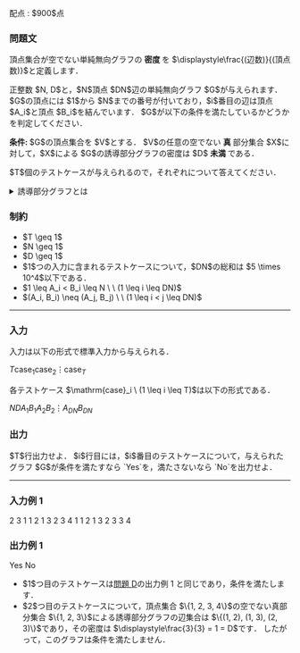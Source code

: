 
<div>

<span>

<span>

<p>
配点 : $900$点
</p>

<div>

<section>

### **問題文**

<p>
頂点集合が空でない単純無向グラフの
<b>
密度
</b>
を $\displaystyle\frac{(辺数)}{(頂点数)}$と定義します．
</p>

<p>
正整数 $N, D$と，$N$頂点 $DN$辺の単純無向グラフ $G$が与えられます．
$G$の頂点には $1$から $N$までの番号が付いており，$i$番目の辺は頂点 $A_i$と頂点 $B_i$を結んでいます．
$G$が以下の条件を満たしているかどうかを判定してください．
</p>

<p>

<b>
条件:
</b>
$G$の頂点集合を $V$とする．
$V$の任意の空でない
<b>
真
</b>
部分集合 $X$に対して，$X$による $G$の誘導部分グラフの密度は $D$
<b>
未満
</b>
である．
</p>

<p>
$T$個のテストケースが与えられるので，それぞれについて答えてください．
</p>

<p>

</p>

<details>

<summary>
誘導部分グラフとは
</summary>

<p>

</p>

<p>
グラフ $G$の頂点部分集合 $X$に対して，$X$による $G$の
<b>
誘導部分グラフ
</b>
とは，「頂点集合が $X$であり，辺集合が『 $G$の辺であって $X$内の $2$頂点を結ぶもの全体』であるグラフ」を指します．
上記の条件では，頂点部分集合として空集合でも全体でもないもののみを考えていることに注意してください．

</p>

</details>

</section>

</div>

<div>

<section>

### **制約**

<ul>

<li>
$T \geq 1$
</li>

<li>
$N \geq 1$
</li>

<li>
$D \geq 1$
</li>

<li>
$1$つの入力に含まれるテストケースについて，$DN$の総和は $5 \times 10^4$以下である．
</li>

<li>
$1 \leq A_i < B_i \leq N \ \ (1 \leq i \leq DN)$
</li>

<li>
$(A_i, B_i) \neq (A_j, B_j) \ \ (1 \leq i < j \leq DN)$
</li>

</ul>

</section>

</div>

---

<div>

<div>

<section>

### **入力**

<p>
入力は以下の形式で標準入力から与えられる．
</p>

<div>

$T$$\mathrm{case}_1$$\mathrm{case}_2$$\vdots$$\mathrm{case}_T$
</div>

<p>
各テストケース $\mathrm{case}_i \ (1 \leq i \leq T)$は以下の形式である．
</p>

<div>

$N$$D$$A_1$$B_1$$A_2$$B_2$$\vdots$$A_{DN}$$B_{DN}$
</div>

</section>

</div>

<div>

<section>

### **出力**

<p>
$T$行出力せよ． 
$i$行目には，$i$番目のテストケースについて，与えられたグラフ $G$が条件を満たすなら `Yes`を，満たさないなら `No`を出力せよ．
</p>

</section>

</div>

</div>

---

<div>

<section>

### **入力例 1**

<div>

2
3 1
1 2
1 3
2 3
4 1
1 2
1 3
2 3
3 4

</div>

</section>

</div>

<div>

<section>

### **出力例 1**

<div>

Yes
No

</div>

<ul>

<li>
$1$つ目のテストケースは<a href="https://atcoder.jp/contests/arc161/tasks/arc161_f./arc161_d">問題 D</a>の出力例 1 と同じであり，条件を満たします．
</li>

<li>
$2$つ目のテストケースについて，頂点集合 $\{1, 2, 3, 4\}$の空でない真部分集合 $\{1, 2, 3\}$による誘導部分グラフの辺集合は $\{(1, 2), (1, 3), (2, 3)\}$であり，その密度は $\displaystyle\frac{3}{3} = 1 = D$です．
したがって，このグラフは条件を満たしません．
</li>

</ul>

</section>

</div>

</span>

</span>

</div>

